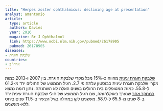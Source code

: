 ```yaml
---
title: "Herpes zoster ophthalmicus: declining age at presentation"
analyst: amantonio
article:
  type: article
  authors: Davies
  year: 2016
  magazine: Br J Ophthalmol
  link: https://www.ncbi.nlm.nih.gov/pubmed/26178905
  pubmed: 26178905
diseases:
- שלבקת חוגרת
countries:
- ארה"ב
---
```


[שלבקת חוגרת עינית](https://en.wikipedia.org/wiki/Herpes_zoster_ophthalmicus) מהווה כ-15% מכל מקרי שלבקת חוגרת.
בין 2007 ו-2013 כמות מקרי שלבקת חוגרת עינית בבוסטון עלתה פי 2.7. הגיל הממוצע של החולים ירד מ-61.2 ל-55.8. כמות המטופלים בית החולים בשנים האלה לא השתנתה. נתון דומה נמצא [במחקר אחר](https://www.ncbi.nlm.nih.gov/pubmed/25710509) שנערך באוקלהומה, שם הגיל הממוצע של חולי שלבקת חוגרת עינית ירד ב-8 שנים מ-65.5 ל-58.9. מעשנים לקו במחלה בגיל הצעיר ב-11.5 שנים ביחס ללא-מעשנים.
